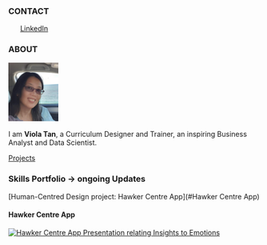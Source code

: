<!-- CONTACT Section Starts -->
### CONTACT

<!-- Add your details -->
<!-- ✉️: violatss@gmail.com
&nbsp;&nbsp; 📲 +65-XXXXXXXXXX -->
&nbsp;&nbsp;&nbsp;&nbsp;&nbsp; [LinkedIn](https://www.linkedin.com/in/violat/) 
<!-- CONTACT Section Ends -->

<!-- ABOUT Section Starts -->
### ABOUT
<!-- Add link to your picture -->

<!--![alt text](https://raw.githubusercontent.com/violats/Viola_Tan/main/images/presentation-Viola.jpg| width=100)-->
<img src="https://raw.githubusercontent.com/violats/Viola_Tan/main/images/presentation-Viola.jpg" width="100"/>

<!-- Add your details -->

I am __Viola Tan__, a Curriculum Designer and Trainer, an inspiring Business Analyst and Data Scientist.


<!-- Add link to the sections -->
<!-- [Experience](#experience) <br> -->
<!--[Education](#education) <br> --> 
[Projects](#projects) <br>
<!-- [Featured](#featured) <br>  --> 

<!-- ABOUT Section Ends -->

<!-- EXPERIENCE Section Starts -->
<!-- ### EXPERIENCE -->
<!-- Add your details -->
<!-- ##### Family -->
<!-- Coach and Teacher<br>
2010 to 2020: 10 years

ROLE: Coach, Teacher, Nurse, Chef, Mentor

Expert of multi-tasking and listening.

##### Republic Polytechnic
Academic Staff<br>
2007 to 2010: 3 years

ROLE: Facilitator, Trainer, Curriculum Planner, Lead of Academic Staff Training

Teaching classes, training staff, designing lessons and reviewing changes
-->
<!-- EXPERIENCE Section Ends -->


<!-- EDUCATION Section Starts -->
<!-- ### EDUCATION  -->
<!-- Add your details -->
<!--##### Digital Boston Consulting Group (BCG) Academy
Certificate of Business and Data Analytics

##### The George Washington University
Masters of Arts in Education and Human Development

##### National University of Singapore
Bachelor of Computer Engineering (Hons) -->

<!-- EDUCATION Section Ends -->

<!-- PROJECTS Section Starts -->
### Skills Portfolio -> ongoing Updates
<!-- Add your details -->

[Human-Centred Design project: Hawker Centre App](#Hawker Centre App) <br>
<!-- [Regression based projects](#regression-based-projects) <br> -->

<!-- Add your details -->

#### Hawker Centre App

[![Hawker Centre App Presentation relating Insights to Emotions](https://raw.githubusercontent.com/violats/Viola_Tan/main/images/HawkerCentreAppTitlePage.png|width=300)](https://drive.google.com/file/d/1xbm5xsVVvDf3cg-A0GCb4KE1OOwqnD5V/view?usp=sharing "Presentation relating Insights to Emotions")
<!--- ![alt text](https://raw.githubusercontent.com/violats/Viola_Tan/main/images/HCDDesign-HawkerCentreApp.wmv) --->

<!--- In machine learning, classification refers to a predictive modeling problem where a class label is predicted for a given example of input data. --->

<!--- [Click here to view codebase](URL LInk) --->

<!--- #### Regression based projects
![alt text](https://raw.githubusercontent.com/krvishwesh54/Kumar-Vishwesh/main/images/Regression.jpg)

Regression is a supervised learning technique which helps in finding the correlation between variables and enables us to predict the continuous output variable based on the one or more predictor variables.

[Click here to view codebase](URL Link) --->

<!-- PROJECTS Section Ends -->

<!-- FEATURED Section Starts -->
<!-- ## FEATURED --->
<!-- Add your details -->
<!-- ##### Certifications
Machine Learning by Columbia University

##### Achievements
Star performer of the year at Accenture 
-->
<!-- FEATURED Section Ends -->
